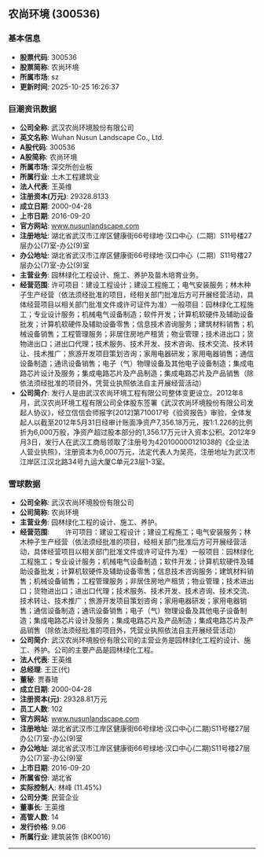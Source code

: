 ## 农尚环境 (300536)

### 基本信息

- **股票代码**: 300536
- **股票简称**: 农尚环境
- **所属市场**: sz
- **更新时间**: 2025-10-25 16:26:37

### 巨潮资讯数据

- **公司全称**: 武汉农尚环境股份有限公司
- **英文名称**: Wuhan Nusun Landscape Co., Ltd.
- **A股代码**: 300536
- **A股简称**: 农尚环境
- **所属市场**: 深交所创业板
- **所属行业**: 土木工程建筑业
- **法人代表**: 王英维
- **注册资本(万元)**: 29328.8133
- **成立日期**: 2000-04-28
- **上市日期**: 2016-09-20
- **官方网站**: www.nusunlandscape.com
- **注册地址**: 湖北省武汉市江岸区健康街66号绿地·汉口中心（二期）S11号楼27层办公(7)室-办公(9)室
- **办公地址**: 湖北省武汉市江岸区健康街66号绿地·汉口中心（二期）S11号楼27层办公(7)室-办公(9)室
- **主营业务**: 园林绿化工程设计、施工、养护及苗木培育业务。
- **经营范围**: 许可项目：建设工程设计；建设工程施工；电气安装服务；林木种子生产经营（依法须经批准的项目，经相关部门批准后方可开展经营活动，具体经营项目以相关部门批准文件或许可证件为准）一般项目：园林绿化工程施工；专业设计服务；机械电气设备制造；软件开发；计算机软硬件及辅助设备批发；计算机软硬件及辅助设备零售；信息技术咨询服务；建筑材料销售；机械设备销售；工程管理服务；非居住房地产租赁；物业管理；技术进出口；货物进出口；进出口代理；技术服务、技术开发、技术咨询、技术交流、技术转让、技术推广；旅游开发项目策划咨询；家用电器研发；家用电器销售；通信设备制造；通讯设备销售；电子（气）物理设备及其他电子设备制造；集成电路芯片设计及服务；集成电路芯片及产品制造；集成电路芯片及产品销售（除依法须经批准的项目外，凭营业执照依法自主开展经营活动）
- **公司简介**: 发行人是由武汉农尚环境工程有限公司整体变更设立。2012年8月，武汉农尚环境工程有限公司全体股东签署《武汉农尚环境股份有限公司发起人协议》，经立信信会师报字[2012]第710017号《验资报告》审验，全体发起人以截至2012年5月31日经审计账面净资产7,356.18万元，按1:1.226的比例折为6,000万股，净资产超过股本部分的1,356.17万元计入资本公积。2012年9月3日，发行人在武汉工商局领取了注册号为420100000121038的《企业法人营业执照》，注册资本为6,000万元，法定代表人为吴亮，注册地址为武汉市江岸区江汉北路34号九运大厦C单元23层1-3室。

### 雪球数据

- **公司全称**: 武汉农尚环境股份有限公司
- **公司简称**: 农尚环境
- **主营业务**: 园林绿化工程的设计、施工、养护。
- **经营范围**: 　　许可项目：建设工程设计；建设工程施工；电气安装服务；林木种子生产经营（依法须经批准的项目，经相关部门批准后方可开展经营活动，具体经营项目以相关部门批准文件或许可证件为准）一般项目：园林绿化工程施工；专业设计服务；机械电气设备制造；软件开发；计算机软硬件及辅助设备批发；计算机软硬件及辅助设备零售；信息技术咨询服务；建筑材料销售；机械设备销售；工程管理服务；非居住房地产租赁；物业管理；技术进出口；货物进出口；进出口代理；技术服务、技术开发、技术咨询、技术交流、技术转让、技术推广；旅游开发项目策划咨询；家用电器研发；家用电器销售；通信设备制造；通讯设备销售；电子（气）物理设备及其他电子设备制造；集成电路芯片设计及服务；集成电路芯片及产品制造；集成电路芯片及产品销售（除依法须经批准的项目外，凭营业执照依法自主开展经营活动）
- **公司简介**: 武汉农尚环境股份有限公司的主营业务是园林绿化工程的设计、施工、养护。公司的主要产品是园林绿化工程。
- **法人代表**: 王英维
- **总经理**: 王正(代)
- **董秘**: 贾春琦
- **成立日期**: 2000-04-28
- **注册资本(元)**: 29328.81万元
- **员工人数**: 102
- **官方网站**: www.nusunlandscape.com
- **注册地址**: 湖北省武汉市江岸区健康街66号绿地·汉口中心(二期)S11号楼27层办公(7)室-办公(9)室
- **办公地址**: 湖北省武汉市江岸区健康街66号绿地·汉口中心(二期)S11号楼27层办公(7)室-办公(9)室
- **上市日期**: 2016-09-20
- **所属省份**: 湖北省
- **实际控制人**: 林峰 (11.45%)
- **公司分类**: 民营企业
- **董事长**: 王英维
- **高管人数**: 14
- **发行价格**: 9.06
- **所属行业**: 建筑装饰 (BK0016)

---